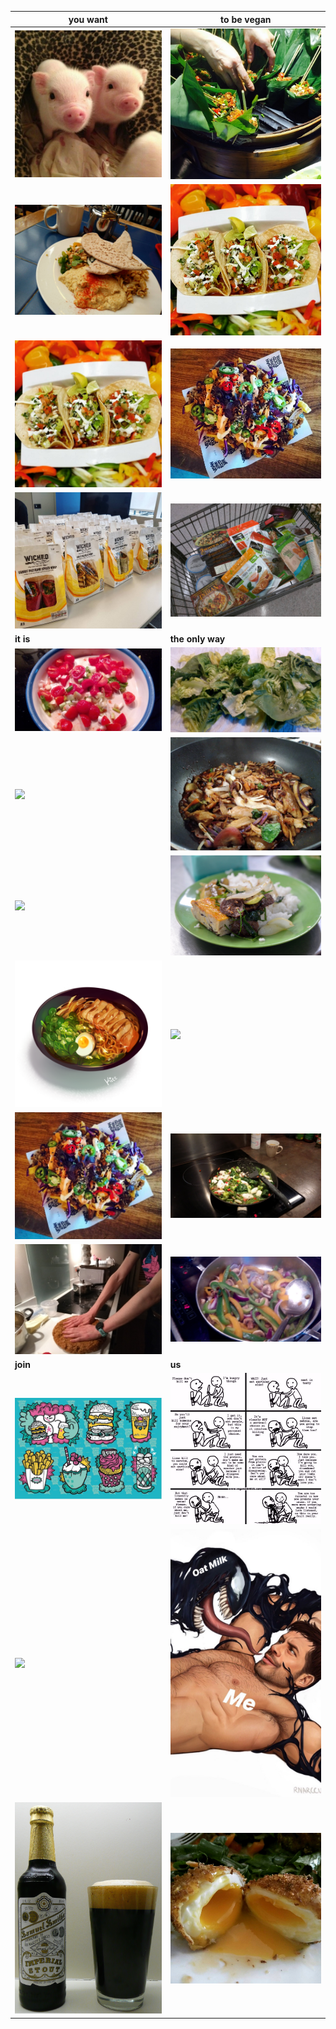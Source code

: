|**you want**                                               |**to be vegan**|
|-----------------------------------------------------------|---------------------------------------------------------|
|![](EpQhPul.jpg)                                           |![](10346542_10152300474852771_4729720344556332769_n.jpg)|
|![](15895972_10208213819479275_7210495220098150872_o.jpg)  |![](12196014_1070053693017313_8330627602814909681_n.jpg) |
|![](12196014_1070053693017313_8330627602814909681_n.jpg)   |![](24058952_1580640952028340_7573414660852795241_n.jpg) |
|![](DTQ-h5MXUAEkEMM.jpg)                                   |![](Gzt2y5v.jpg)                                         |
|**it is**                                                  |**the only way**                                         |
|![](image20150525_204954712.jpg)                           |![](image20150525_205004325.jpg)                         |
|![](IMG_20180915_141144.png)                               |![](IMG_20190106_125833.jpg)                             |
|![](IMG_20190103_125635.png)                               |![](Saigon_Vegetarian_food.jpg)                          |
|![](msix6_tumblr_p6u6w4F14O1twfub9o3_1280.png)             |![](IMG_20190104_223321.png)                             |
|![](24058952_1580640952028340_7573414660852795241_n.jpg)   |![](20160430_211951.jpg)                                 |
|![](signal-2018-03-07-212240.jpeg)                         |![](image20150525_205019966.jpg)                         |
|**join**                                                   |**us**                                                   |
|![](25586827_1605683656190736_6977723089479689078_o.jpg)   |![](carnism_veganism_fr4ne2bi80u11.jpg)                  |
|![](Veganz,_Schivelbeiner_Straße_34,_Berlin,_June_2012.jpg)|![](tumblr_pgo3wfDO981tzzkz1_1280.jpg)                   |
|![](Samuelsmithstout.JPG)                                  |![](RqNBwiw.jpg)                                         |
